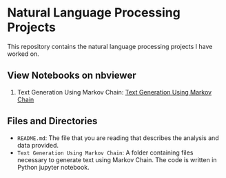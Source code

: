 # Natural Language Processing Projects

This repository contains the natural language processing projects I have worked on.


## View Notebooks on nbviewer
1. Text Generation Using Markov Chain: [Text Generation Using Markov Chain](https://nbviewer.jupyter.org/github/SandipSonawane/Natural-Language-Processing/blob/dd9e0b6b6727681657c01c89045f320c8adb2212/Text%20Generation%20Using%20Markov%20Chain/txt_generation_using_markov_chain_notebook.ipynb)


## Files and Directories

- `README.md`: The file that you are reading that describes the analysis and data provided.
- `Text Generation Using Markov Chain`: A folder containing files necessary to generate text using Markov Chain. The code is written in Python jupyter notebook.